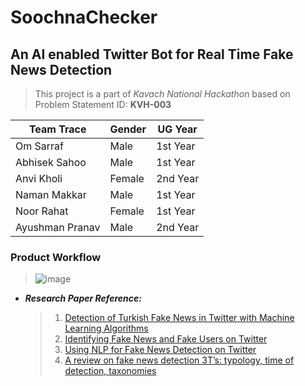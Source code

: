 # SoochnaChecker
## An AI enabled Twitter Bot for Real Time Fake News Detection 
>  This project is a part of _Kavach National Hackathon_ based on Problem Statement ID: **KVH-003**

| Team Trace | Gender | UG Year
| --- | --- | --- |
| Om Sarraf | Male | 1st Year |
| Abhisek Sahoo | Male | 1st Year |
| Anvi Kholi | Female | 2nd Year |
| Naman Makkar | Male | 1st Year |
| Noor Rahat | Female | 1st Year |
| Ayushman Pranav | Male | 2nd Year |

### Product Workflow
> ![image](https://user-images.githubusercontent.com/110292494/233871363-766714f8-1b37-4646-8364-439eb5f4add0.jpg)

- ***Research Paper Reference:***
  > 1. [Detection of Turkish Fake News in Twitter with Machine Learning Algorithms](https://www.ncbi.nlm.nih.gov/pmc/articles/PMC8485117/#Sec3title)
  > 2. [Identifying Fake News and Fake Users on Twitter](https://www.sciencedirect.com/science/article/pii/S1877050918312559)
  > 3. [Using NLP for Fake News Detection on Twitter](https://link.springer.com/chapter/10.1007/978-3-030-49186-4_34#Fn4)
  > 4. [A review on fake news detection 3T’s: typology, time of detection, taxonomies](https://link.springer.com/article/10.1007/s10207-022-00625-3)
